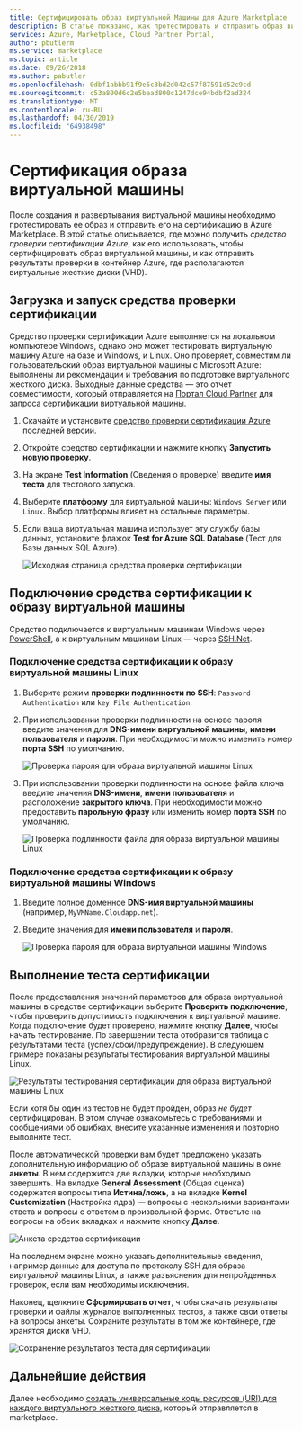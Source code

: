 ```yaml
---
title: Сертифицировать образ виртуальной Машины для Azure Marketplace
description: В статье показано, как протестировать и отправить образ виртуальной машины для сертификации в Azure Marketplace.
services: Azure, Marketplace, Cloud Partner Portal,
author: pbutlerm
ms.service: marketplace
ms.topic: article
ms.date: 09/26/2018
ms.author: pabutler
ms.openlocfilehash: 0dbf1abbb91f9e5c3bd2d042c57f87591d52c9cd
ms.sourcegitcommit: c53a800d6c2e5baad800c1247dce94bdbf2ad324
ms.translationtype: MT
ms.contentlocale: ru-RU
ms.lasthandoff: 04/30/2019
ms.locfileid: "64938498"
---
```

# <a name="certify-your-vm-image"></a>Сертификация образа виртуальной машины

После создания и развертывания виртуальной машины необходимо протестировать ее образ и отправить его на сертификацию в Azure Marketplace. В этой статье описывается, где можно получить *средство проверки сертификации Azure*, как его использовать, чтобы сертифицировать образ виртуальной машины, и как отправить результаты проверки в контейнер Azure, где располагаются виртуальные жесткие диски (VHD). 


## <a name="download-and-run-the-certification-test-tool"></a>Загрузка и запуск средства проверки сертификации

Средство проверки сертификации Azure выполняется на локальном компьютере Windows, однако оно может тестировать виртуальную машину Azure на базе и Windows, и Linux.  Оно проверяет, совместим ли пользовательский образ виртуальной машины с Microsoft Azure: выполнены ли рекомендации и требования по подготовке виртуального жесткого диска. Выходные данные средства — это отчет совместимости, который отправляется на [Портал Cloud Partner](https://cloudpartner.azure.com) для запроса сертификации виртуальной машины.

1. Скачайте и установите [средство проверки сертификации Azure](https://www.microsoft.com/download/details.aspx?id=44299) последней версии. 
2. Откройте средство сертификации и нажмите кнопку **Запустить новую проверку**.
3. На экране **Test Information** (Сведения о проверке) введите **имя теста** для тестового запуска.
4. Выберите **платформу** для виртуальной машины: `Windows Server` или `Linux`. Выбор платформы влияет на остальные параметры.
5. Если ваша виртуальная машина использует эту службу базы данных, установите флажок **Test for Azure SQL Database** (Тест для Базы данных SQL Azure).

   ![Исходная страница средства проверки сертификации](./media/publishvm_025.png)


## <a name="connect-the-certification-tool-to-a-vm-image"></a>Подключение средства сертификации к образу виртуальной машины

  Средство подключается к виртуальным машинам Windows через [PowerShell](https://docs.microsoft.com/powershell/), а к виртуальным машинам Linux — через [SSH.Net](https://www.ssh.com/ssh/protocol/).

### <a name="connect-the-certification-tool-to-a-linux-vm-image"></a>Подключение средства сертификации к образу виртуальной машины Linux

1. Выберите режим **проверки подлинности по SSH**: `Password Authentication` или `key File Authentication`.
2. При использовании проверки подлинности на основе пароля введите значения для **DNS-имени виртуальной машины**, **имени пользователя** и **пароля**.  При необходимости можно изменить номер **порта SSH** по умолчанию.

     ![Проверка пароля для образа виртуальной машины Linux](./media/publishvm_026.png)

3. При использовании проверки подлинности на основе файла ключа введите значения **DNS-имени**, **имени пользователя** и расположение **закрытого ключа**.  При необходимости можно предоставить **парольную фразу** или изменить номер **порта SSH** по умолчанию.

     ![Проверка подлинности файла для образа виртуальной машины Linux](./media/publishvm_027.png)

### <a name="connect-the-certification-tool-to-a-windows-based-vm-image"></a>**Подключение средства сертификации к образу виртуальной машины Windows**
1. Введите полное доменное **DNS-имя виртуальной машины** (например, `MyVMName.Cloudapp.net`).
2. Введите значения для **имени пользователя** и **пароля**.

   ![Проверка пароля для образа виртуальной машины Windows](./media/publishvm_028.png)


## <a name="run-a-certification-test"></a>Выполнение теста сертификации

После предоставления значений параметров для образа виртуальной машины в средстве сертификации выберите **Проверить подключение**, чтобы проверить допустимость подключения к виртуальной машине. Когда подключение будет проверено, нажмите кнопку **Далее**, чтобы начать тестирование.  По завершении теста отобразится таблица с результатами теста (успех/сбой/предупреждение).  В следующем примере показаны результаты тестирования виртуальной машины Linux. 

![Результаты тестирования сертификации для образа виртуальной машины Linux](./media/publishvm_029.png)

Если хотя бы один из тестов не будет пройден, образ *не будет* сертифицирован. В этом случае ознакомьтесь с требованиями и сообщениями об ошибках, внесите указанные изменения и повторно выполните тест. 

После автоматической проверки вам будет предложено указать дополнительную информацию об образе виртуальной машины в окне **анкеты**.  В нем содержится две вкладки, которые необходимо завершить.  На вкладке **General Assessment** (Общая оценка) содержатся вопросы типа **Истина/ложь**, а на вкладке **Kernel Customization** (Настройка ядра) — вопросы с несколькими вариантами ответа и вопросы с ответом в произвольной форме.  Ответьте на вопросы на обеих вкладках и нажмите кнопку **Далее**.

![Анкета средства сертификации](./media/publishvm_030.png)

На последнем экране можно указать дополнительные сведения, например данные для доступа по протоколу SSH для образа виртуальной машины Linux, а также разъяснения для непройденных проверок, если вам необходимы исключения. 

Наконец, щелкните **Сформировать отчет**, чтобы скачать результаты проверки и файлы журналов выполненных тестов, а также свои ответы на вопросы анкеты. Сохраните результаты в том же контейнере, где хранятся диски VHD.

![Сохранение результатов теста для сертификации](./media/publishvm_031.png)


## <a name="next-steps"></a>Дальнейшие действия

Далее необходимо [создать универсальные коды ресурсов (URI) для каждого виртуального жесткого диска](./cpp-get-sas-uri.md), который отправляется в marketplace. 
